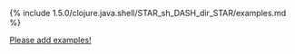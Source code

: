 {% include 1.5.0/clojure.java.shell/STAR_sh_DASH_dir_STAR/examples.md %}

[Please add examples!](https://github.com/arrdem/grimoire/edit/master/_includes/1.6.0/clojure.java.shell/STAR_sh_DASH_dir_STAR/examples.md)
